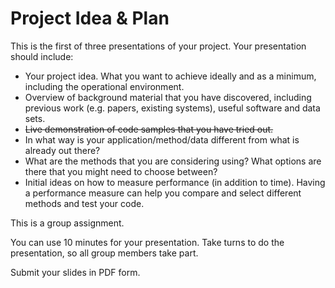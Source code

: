 Project Idea & Plan
===================

This is the first of three presentations of your project.  Your presentation should include:

- Your project idea.  What you want to achieve ideally and as a minimum, including the operational environment.
- Overview of background material that you have discovered, including previous work (e.g. papers, existing systems), useful software and data sets.
- ~~Live demonstration of code samples that you have tried out.~~
- In what way is your application/method/data different from what is already out there?
- What are the methods that you are considering using?  What options are there that you might need to choose between?
- Initial ideas on how to measure performance (in addition to time).  Having a performance measure can help you compare and select different methods and test your code.

This is a group assignment. 

You can use 10 minutes for your presentation.  Take turns to do the presentation, so all group members take part.

Submit your slides in PDF form.